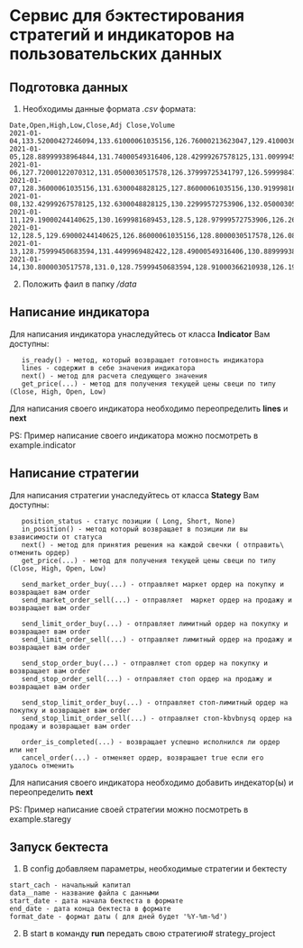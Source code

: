 # Сервис для бэктестирования стратегий и индикаторов на пользовательских данных

## Подготовка данных
1) Необходимы данные формата *.csv* формата:
 ``` 
Date,Open,High,Low,Close,Adj Close,Volume
2021-01-04,133.52000427246094,133.61000061035156,126.76000213623047,129.41000366210938,126.6834487915039,143301900
2021-01-05,128.88999938964844,131.74000549316406,128.42999267578125,131.00999450683594,128.24972534179688,97664900
2021-01-06,127.72000122070312,131.0500030517578,126.37999725341797,126.5999984741211,123.93264770507812,155088000
2021-01-07,128.36000061035156,131.6300048828125,127.86000061035156,130.9199981689453,128.16162109375,109578200
2021-01-08,132.42999267578125,132.6300048828125,130.22999572753906,132.0500030517578,129.267822265625,105158200
2021-01-11,129.19000244140625,130.1699981689453,128.5,128.97999572753906,126.26251220703125,100384500
2021-01-12,128.5,129.69000244140625,126.86000061035156,128.8000030517578,126.08628845214844,91951100
2021-01-13,128.75999450683594,131.4499969482422,128.49000549316406,130.88999938964844,128.13223266601562,88636800
2021-01-14,130.8000030517578,131.0,128.75999450683594,128.91000366210938,126.19397735595703,90221800 
```
2) Положить фаил в папку */data*

## Написание индикатора

Для написания индикатора унаследуйтесь от класса **Indicator**
Вам доступны:

```
   is_ready() - метод, который возвращает готовность индикатора
   lines - содержит в себе значения индикатора
   next() - метод для расчета следующего значения
   get_price(...) - метод для получения текущей цены свеци по типу (Close, High, Open, Low)
```
Для написания своего индикатора необходимо переопределить **lines** и **next**

 PS: Пример написание своего индикатора можно посмотреть в example.indicator
 
## Написание стратегии

Для написания стратегии унаследуйтесь от класса **Stategy**
Вам доступны:

```
   position_status - статус позиции ( Long, Short, None)
   in_position() - метод который возвращает в позиции ли вы взависимости от статуса
   next() - метод для принятия решения на каждой свечки ( отправить\ отменить ордер)
   get_price(...) - метод для получения текущей цены свеци по типу (Close, High, Open, Low)
   
   send_market_order_buy(...) - отправляет маркет ордер на покупку и возвращает вам order
   send_market_order_sell(...) - отправляет  маркет ордер на продажу и возвращает вам order
    
   send_limit_order_buy(...) - отправляет лимитный ордер на покупку и возвращает вам order
   send_limit_order_sell(...) - отправляет лимитный ордер на продажу и возвращает вам order
   
   send_stop_order_buy(...) - отправляет стоп ордер на покупку и возвращает вам order
   send_stop_order_sell(...) - отправляет стоп ордер на продажу и возвращает вам order
   
   send_stop_limit_order_buy(...) - отправляет стоп-лимитный ордер на покупку и возвращает вам order
   send_stop_limit_order_sell(...) - отправляет стоп-kbvbnysq ордер на продажу и возвращает вам order
   
   order_is_completed(...) - возвращает успешно исполнился ли ордер или нет
   cancel_order(...) - отменяет ордер, возвращает true если его удалось отменить
```
Для написания своего индикатора необходимо добавить индекатор(ы) и переопределить **next**

PS: Пример написание своей стратегии можно посмотреть в example.staregy

## Запуск бектеста

1) В config добавляем параметры, необходимые стратегии и бектесту
```
start_cach - начальный капитал
data__name - название файла с данными
start_date - дата начала бектеста в формате
end_date - дата конца бектеста в формате
format_date - формат даты ( для дней будет '%Y-%m-%d')
```
2) В start в команду **run** передать свою стратегию#   s t r a t e g y _ p r o j e c t  
 